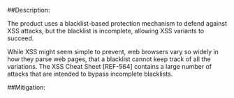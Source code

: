 ##Description:

The product uses a blacklist-based protection mechanism to defend against XSS attacks, but the blacklist is incomplete, allowing XSS variants to succeed.

While XSS might seem simple to prevent, web browsers vary so widely in how they parse web pages, that a blacklist cannot keep track of all the variations. The XSS Cheat Sheet [REF-564] contains a large number of attacks that are intended to bypass incomplete blacklists.

##Mitigation:
